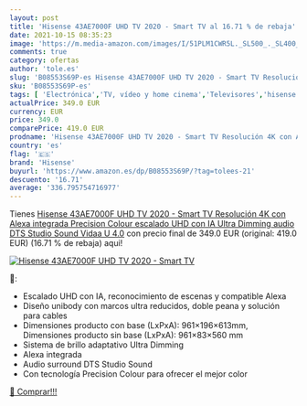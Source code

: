 ```yaml
---
layout: post
title: 'Hisense 43AE7000F UHD TV 2020 - Smart TV al 16.71 % de rebaja'
date: 2021-10-15 08:35:23
image: 'https://m.media-amazon.com/images/I/51PLM1CWR5L._SL500_._SL400_.jpg'
comments: true
category: ofertas
author: 'tole.es'
slug: 'B08553S69P-es Hisense 43AE7000F UHD TV 2020 - Smart TV Resolución 4K con...'
sku: 'B08553S69P-es'
tags: [ 'Electrónica','TV, vídeo y home cinema','Televisores','hisense','smart','tv', ]
actualPrice: 349.0 EUR
currency: EUR
price: 349.0
comparePrice: 419.0 EUR
prodname: 'Hisense 43AE7000F UHD TV 2020 - Smart TV Resolución 4K con Alexa integrada  Precision Colour  escalado UHD con IA  Ultra Dimming  audio DTS Studio Sound  Vidaa U 4.0'
country: 'es'
flag: '🇪🇸'
brand: 'Hisense'
buyurl: 'https://www.amazon.es/dp/B08553S69P/?tag=tolees-21'
descuento: '16.71'
average: '336.795754716977'
---
```


Tienes [Hisense 43AE7000F UHD TV 2020 - Smart TV Resolución 4K con Alexa integrada  Precision Colour  escalado UHD con IA  Ultra Dimming  audio DTS Studio Sound  Vidaa U 4.0](https://www.amazon.es/dp/B08553S69P/?tag=tolees-21) con precio final de  349.0 EUR (original: 419.0 EUR) (16.71 %  de rebaja) aqui!

[![Hisense 43AE7000F UHD TV 2020 - Smart TV](https://m.media-amazon.com/images/I/51PLM1CWR5L._SL500_._SL400_.jpg)](https://www.amazon.es/dp/B08553S69P/?tag=tolees-21)

🔎:

- Escalado UHD con IA, reconocimiento de escenas y compatible Alexa
- Diseño unibody con marcos ultra reducidos, doble peana y solución para cables
- Dimensiones producto con base (LxPxA): 961×196×613mm, Dimensiones producto sin base (LxPxA): 961×83×560 mm
- Sistema de brillo adaptativo Ultra Dimming
- Alexa integrada
- Audio surround DTS Studio Sound
- Con tecnología Precision Colour para ofrecer el mejor color

[🛒 Comprar!!!](https://www.amazon.es/dp/B08553S69P/?tag=tolees-21)
